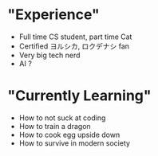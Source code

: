 # "Experience" 

- Full time CS student, part time Cat
- Certified ヨルシカ, ロクデナシ fan
- Very big tech nerd
- AI ?
# "Currently Learning"

- How to not suck at coding
- How to train a dragon
- How to cook egg upside down
- How to survive in modern society
